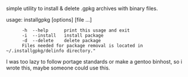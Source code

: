 simple utility to install & delete .gpkg archives with binary files.

usage: installgpkg [options] [file ...]

          -h  --help      print this usage and exit
          -i  --install   install package
          -d  --delete    delete package
          Files needed for package removal is located in ~/.installgpkg/delinfo directory."

I was too lazy to follow portage standards or make a gentoo binhost, so i wrote this, maybe someone could use this.
